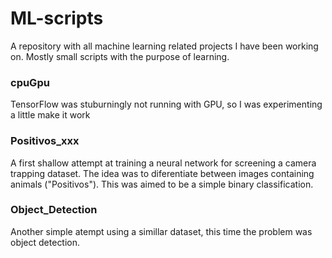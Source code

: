 # ML-scripts
A repository with all machine learning related projects I have been working on. Mostly small scripts with the purpose of learning.


### cpuGpu
TensorFlow was stuburningly not running with GPU, so I was experimenting a little make it work

### Positivos_xxx
A first shallow attempt at training a neural network for screening a camera trapping dataset. The idea was to diferentiate between images containing animals ("Positivos"). This was aimed to be a simple binary classification.   

### Object_Detection
Another simple atempt using a simillar dataset, this time the problem was object detection.
